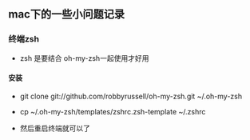 ## mac下的一些小问题记录

### 终端zsh 
- zsh 是要结合 oh-my-zsh一起使用才好用  

#### 安装 
- git clone git://github.com/robbyrussell/oh-my-zsh.git ~/.oh-my-zsh  

- cp ~/.oh-my-zsh/templates/zshrc.zsh-template ~/.zshrc 

- 然后重启终端就可以了